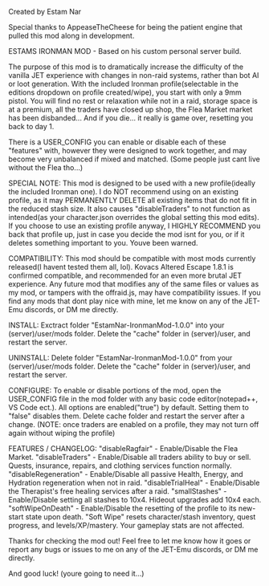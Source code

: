 Created by Estam Nar

Special thanks to AppeaseTheCheese for being the patient engine that pulled this mod along in development. 

ESTAMS IRONMAN MOD - Based on his custom personal server build. 

The purpose of this mod is to dramatically increase the difficulty of the vanilla JET experience with changes in non-raid systems, rather than bot AI or loot generation. With the included Ironman profile(selectable in the editions dropdown on profile created/wipe), you start with only a 9mm pistol. You will find no rest or relaxation while not in a raid, storage space is at a premium, all the traders have closed up shop, the Flea Market market has been disbanded... And if you die... it really is game over, resetting you back to day 1. 

There is a USER_CONFIG you can enable or disable each of these "features" with, however they were designed to work together, and may become very unbalanced if mixed and matched. (Some people just cant live without the Flea tho...)

SPECIAL NOTE: This mod is designed to be used with a new profile(ideally the included Ironman one). I do NOT recommend using on an existing profile, as it may PERMANENTLY DELETE all existing items that do not fit in the reduced stash size. It also causes "disableTraders" to not function as intended(as your character.json overrides the global setting this mod edits). If you choose to use an existing profile anyway, I HIGHLY RECOMMEND you back that profile up, just in case you decide the mod isnt for you, or if it deletes something important to you. Youve been warned. 

COMPATIBILITY: This mod should be compatible with most mods currently released(I havent tested them all, lol). Kovacs Altered Escape 1.8.1 is confirmed compatible, and recommended for an even more brutal JET experience. Any future mod that modifies any of the same files or values as my mod, or tampers with the offraid.js, may have compatibility issues. If you find any mods that dont play nice with mine, let me know on any of the JET-Emu discords, or DM me directly. 

INSTALL: Exctract folder "EstamNar-IronmanMod-1.0.0" into your (server)/user/mods folder. Delete the "cache" folder in (server)/user, and restart the server. 

UNINSTALL: Delete folder "EstamNar-IronmanMod-1.0.0" from your (server)/user/mods folder. Delete the "cache" folder in (server)/user, and restart the server. 

CONFIGURE: To enable or disable portions of the mod, open the USER_CONFIG file in the mod folder with any basic code editor(notepad++, VS Code ect.). All options are enabled("true") by default. Setting them to "false" disables them. Delete cache folder and restart the server after a change. (NOTE: once traders are enabled on a profile, they may not turn off again without wiping the profile)

FEATURES / CHANGELOG:
"disableRagfair" - Enable/Disable the Flea Market.
"disableTraders" - Enable/Disable all traders ability to buy or sell. Quests, insurance, repairs, and clothing services function normally.
"disableRegeneration" - Enable/Disable all passive Health, Energy, and Hydration regeneration when not in raid.
"disableTrialHeal" - Enable/Disable the Therapist's free healing services after a raid.
"smallStashes" - Enable/Disable setting all stashes to 10x4. Hideout upgrades add 10x4 each.
"softWipeOnDeath" - Enable/Disable the resetting of the profile to its new-start state upon death. "Soft Wipe" resets character/stash inventory, quest progress, and levels/XP/mastery. Your gameplay stats are not affected. 

Thanks for checking the mod out! Feel free to let me know how it goes or report any bugs or issues to me on any of the JET-Emu discords, or DM me directly. 

And good luck! (youre going to need it...)
